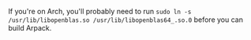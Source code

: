 If you're on Arch, you'll probably need to run `sudo ln -s /usr/lib/libopenblas.so /usr/lib/libopenblas64_.so.0` before you can build Arpack.
